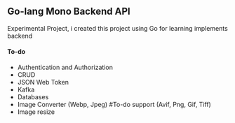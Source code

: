 ## Go-lang Mono Backend API

Experimental Project, i created this project using Go for learning implements backend

#### To-do 
- Authentication and Authorization
- CRUD 
- JSON Web Token
- Kafka
- Databases 
- Image Converter (Webp, Jpeg) #To-do support (Avif, Png, Gif, Tiff) 
- Image resize

